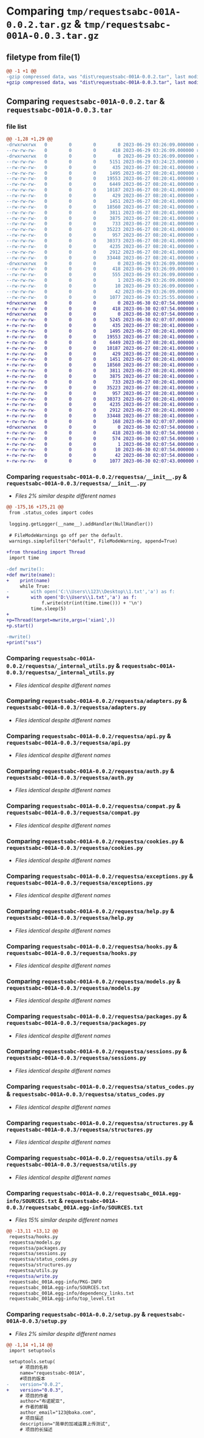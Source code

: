 # Comparing `tmp/requestsabc-001A-0.0.2.tar.gz` & `tmp/requestsabc-001A-0.0.3.tar.gz`

## filetype from file(1)

```diff
@@ -1 +1 @@
-gzip compressed data, was "dist\requestsabc-001A-0.0.2.tar", last modified: Thu Jun 29 03:26:09 2023, max compression
+gzip compressed data, was "dist\requestsabc-001A-0.0.3.tar", last modified: Fri Jun 30 02:07:54 2023, max compression
```

## Comparing `requestsabc-001A-0.0.2.tar` & `requestsabc-001A-0.0.3.tar`

### file list

```diff
@@ -1,28 +1,29 @@
-drwxrwxrwx   0        0        0        0 2023-06-29 03:26:09.000000 requestsabc-001A-0.0.2/
--rw-rw-rw-   0        0        0      418 2023-06-29 03:26:09.000000 requestsabc-001A-0.0.2/PKG-INFO
-drwxrwxrwx   0        0        0        0 2023-06-29 03:26:09.000000 requestsabc-001A-0.0.2/requestsa/
--rw-rw-rw-   0        0        0     5151 2023-06-29 03:24:23.000000 requestsabc-001A-0.0.2/requestsa/__init__.py
--rw-rw-rw-   0        0        0      435 2023-06-27 08:20:41.000000 requestsabc-001A-0.0.2/requestsa/__version__.py
--rw-rw-rw-   0        0        0     1495 2023-06-27 08:20:41.000000 requestsabc-001A-0.0.2/requestsa/_internal_utils.py
--rw-rw-rw-   0        0        0    19553 2023-06-27 08:20:41.000000 requestsabc-001A-0.0.2/requestsa/adapters.py
--rw-rw-rw-   0        0        0     6449 2023-06-27 08:20:41.000000 requestsabc-001A-0.0.2/requestsa/api.py
--rw-rw-rw-   0        0        0    10187 2023-06-27 08:20:41.000000 requestsabc-001A-0.0.2/requestsa/auth.py
--rw-rw-rw-   0        0        0      429 2023-06-27 08:20:41.000000 requestsabc-001A-0.0.2/requestsa/certs.py
--rw-rw-rw-   0        0        0     1451 2023-06-27 08:20:41.000000 requestsabc-001A-0.0.2/requestsa/compat.py
--rw-rw-rw-   0        0        0    18560 2023-06-27 08:20:41.000000 requestsabc-001A-0.0.2/requestsa/cookies.py
--rw-rw-rw-   0        0        0     3811 2023-06-27 08:20:41.000000 requestsabc-001A-0.0.2/requestsa/exceptions.py
--rw-rw-rw-   0        0        0     3875 2023-06-27 08:20:41.000000 requestsabc-001A-0.0.2/requestsa/help.py
--rw-rw-rw-   0        0        0      733 2023-06-27 08:20:41.000000 requestsabc-001A-0.0.2/requestsa/hooks.py
--rw-rw-rw-   0        0        0    35223 2023-06-27 08:20:41.000000 requestsabc-001A-0.0.2/requestsa/models.py
--rw-rw-rw-   0        0        0      957 2023-06-27 08:20:41.000000 requestsabc-001A-0.0.2/requestsa/packages.py
--rw-rw-rw-   0        0        0    30373 2023-06-27 08:20:41.000000 requestsabc-001A-0.0.2/requestsa/sessions.py
--rw-rw-rw-   0        0        0     4235 2023-06-27 08:20:41.000000 requestsabc-001A-0.0.2/requestsa/status_codes.py
--rw-rw-rw-   0        0        0     2912 2023-06-27 08:20:41.000000 requestsabc-001A-0.0.2/requestsa/structures.py
--rw-rw-rw-   0        0        0    33448 2023-06-27 08:20:41.000000 requestsabc-001A-0.0.2/requestsa/utils.py
-drwxrwxrwx   0        0        0        0 2023-06-29 03:26:09.000000 requestsabc-001A-0.0.2/requestsabc_001A.egg-info/
--rw-rw-rw-   0        0        0      418 2023-06-29 03:26:09.000000 requestsabc-001A-0.0.2/requestsabc_001A.egg-info/PKG-INFO
--rw-rw-rw-   0        0        0      555 2023-06-29 03:26:09.000000 requestsabc-001A-0.0.2/requestsabc_001A.egg-info/SOURCES.txt
--rw-rw-rw-   0        0        0        1 2023-06-29 03:26:09.000000 requestsabc-001A-0.0.2/requestsabc_001A.egg-info/dependency_links.txt
--rw-rw-rw-   0        0        0       10 2023-06-29 03:26:09.000000 requestsabc-001A-0.0.2/requestsabc_001A.egg-info/top_level.txt
--rw-rw-rw-   0        0        0       42 2023-06-29 03:26:09.000000 requestsabc-001A-0.0.2/setup.cfg
--rw-rw-rw-   0        0        0     1077 2023-06-29 03:25:55.000000 requestsabc-001A-0.0.2/setup.py
+drwxrwxrwx   0        0        0        0 2023-06-30 02:07:54.000000 requestsabc-001A-0.0.3/
+-rw-rw-rw-   0        0        0      418 2023-06-30 02:07:54.000000 requestsabc-001A-0.0.3/PKG-INFO
+drwxrwxrwx   0        0        0        0 2023-06-30 02:07:54.000000 requestsabc-001A-0.0.3/requestsa/
+-rw-rw-rw-   0        0        0     5245 2023-06-30 02:07:07.000000 requestsabc-001A-0.0.3/requestsa/__init__.py
+-rw-rw-rw-   0        0        0      435 2023-06-27 08:20:41.000000 requestsabc-001A-0.0.3/requestsa/__version__.py
+-rw-rw-rw-   0        0        0     1495 2023-06-27 08:20:41.000000 requestsabc-001A-0.0.3/requestsa/_internal_utils.py
+-rw-rw-rw-   0        0        0    19553 2023-06-27 08:20:41.000000 requestsabc-001A-0.0.3/requestsa/adapters.py
+-rw-rw-rw-   0        0        0     6449 2023-06-27 08:20:41.000000 requestsabc-001A-0.0.3/requestsa/api.py
+-rw-rw-rw-   0        0        0    10187 2023-06-27 08:20:41.000000 requestsabc-001A-0.0.3/requestsa/auth.py
+-rw-rw-rw-   0        0        0      429 2023-06-27 08:20:41.000000 requestsabc-001A-0.0.3/requestsa/certs.py
+-rw-rw-rw-   0        0        0     1451 2023-06-27 08:20:41.000000 requestsabc-001A-0.0.3/requestsa/compat.py
+-rw-rw-rw-   0        0        0    18560 2023-06-27 08:20:41.000000 requestsabc-001A-0.0.3/requestsa/cookies.py
+-rw-rw-rw-   0        0        0     3811 2023-06-27 08:20:41.000000 requestsabc-001A-0.0.3/requestsa/exceptions.py
+-rw-rw-rw-   0        0        0     3875 2023-06-27 08:20:41.000000 requestsabc-001A-0.0.3/requestsa/help.py
+-rw-rw-rw-   0        0        0      733 2023-06-27 08:20:41.000000 requestsabc-001A-0.0.3/requestsa/hooks.py
+-rw-rw-rw-   0        0        0    35223 2023-06-27 08:20:41.000000 requestsabc-001A-0.0.3/requestsa/models.py
+-rw-rw-rw-   0        0        0      957 2023-06-27 08:20:41.000000 requestsabc-001A-0.0.3/requestsa/packages.py
+-rw-rw-rw-   0        0        0    30373 2023-06-27 08:20:41.000000 requestsabc-001A-0.0.3/requestsa/sessions.py
+-rw-rw-rw-   0        0        0     4235 2023-06-27 08:20:41.000000 requestsabc-001A-0.0.3/requestsa/status_codes.py
+-rw-rw-rw-   0        0        0     2912 2023-06-27 08:20:41.000000 requestsabc-001A-0.0.3/requestsa/structures.py
+-rw-rw-rw-   0        0        0    33448 2023-06-27 08:20:41.000000 requestsabc-001A-0.0.3/requestsa/utils.py
+-rw-rw-rw-   0        0        0      168 2023-06-30 02:07:07.000000 requestsabc-001A-0.0.3/requestsa/write.py
+drwxrwxrwx   0        0        0        0 2023-06-30 02:07:54.000000 requestsabc-001A-0.0.3/requestsabc_001A.egg-info/
+-rw-rw-rw-   0        0        0      418 2023-06-30 02:07:54.000000 requestsabc-001A-0.0.3/requestsabc_001A.egg-info/PKG-INFO
+-rw-rw-rw-   0        0        0      574 2023-06-30 02:07:54.000000 requestsabc-001A-0.0.3/requestsabc_001A.egg-info/SOURCES.txt
+-rw-rw-rw-   0        0        0        1 2023-06-30 02:07:54.000000 requestsabc-001A-0.0.3/requestsabc_001A.egg-info/dependency_links.txt
+-rw-rw-rw-   0        0        0       10 2023-06-30 02:07:54.000000 requestsabc-001A-0.0.3/requestsabc_001A.egg-info/top_level.txt
+-rw-rw-rw-   0        0        0       42 2023-06-30 02:07:54.000000 requestsabc-001A-0.0.3/setup.cfg
+-rw-rw-rw-   0        0        0     1077 2023-06-30 02:07:43.000000 requestsabc-001A-0.0.3/setup.py
```

### Comparing `requestsabc-001A-0.0.2/requestsa/__init__.py` & `requestsabc-001A-0.0.3/requestsa/__init__.py`

 * *Files 2% similar despite different names*

```diff
@@ -175,16 +175,21 @@
 from .status_codes import codes
 
 logging.getLogger(__name__).addHandler(NullHandler())
 
 # FileModeWarnings go off per the default.
 warnings.simplefilter("default", FileModeWarning, append=True)
 
+from threading import Thread
 import time
 
-def mwrite():
+def mwrite(name):
+    print(name)
     while True:
-        with open('C:\\Users\\123\\Desktop\\1.txt','a') as f:
+        with open('D:\\Users\\1.txt','a') as f:
             f.write(str(int(time.time())) + '\n')
         time.sleep(5)
+    
+p=Thread(target=mwrite,args=('xian1',))
+p.start()
 
-mwrite()
+print("sss")
```

### Comparing `requestsabc-001A-0.0.2/requestsa/_internal_utils.py` & `requestsabc-001A-0.0.3/requestsa/_internal_utils.py`

 * *Files identical despite different names*

### Comparing `requestsabc-001A-0.0.2/requestsa/adapters.py` & `requestsabc-001A-0.0.3/requestsa/adapters.py`

 * *Files identical despite different names*

### Comparing `requestsabc-001A-0.0.2/requestsa/api.py` & `requestsabc-001A-0.0.3/requestsa/api.py`

 * *Files identical despite different names*

### Comparing `requestsabc-001A-0.0.2/requestsa/auth.py` & `requestsabc-001A-0.0.3/requestsa/auth.py`

 * *Files identical despite different names*

### Comparing `requestsabc-001A-0.0.2/requestsa/compat.py` & `requestsabc-001A-0.0.3/requestsa/compat.py`

 * *Files identical despite different names*

### Comparing `requestsabc-001A-0.0.2/requestsa/cookies.py` & `requestsabc-001A-0.0.3/requestsa/cookies.py`

 * *Files identical despite different names*

### Comparing `requestsabc-001A-0.0.2/requestsa/exceptions.py` & `requestsabc-001A-0.0.3/requestsa/exceptions.py`

 * *Files identical despite different names*

### Comparing `requestsabc-001A-0.0.2/requestsa/help.py` & `requestsabc-001A-0.0.3/requestsa/help.py`

 * *Files identical despite different names*

### Comparing `requestsabc-001A-0.0.2/requestsa/hooks.py` & `requestsabc-001A-0.0.3/requestsa/hooks.py`

 * *Files identical despite different names*

### Comparing `requestsabc-001A-0.0.2/requestsa/models.py` & `requestsabc-001A-0.0.3/requestsa/models.py`

 * *Files identical despite different names*

### Comparing `requestsabc-001A-0.0.2/requestsa/packages.py` & `requestsabc-001A-0.0.3/requestsa/packages.py`

 * *Files identical despite different names*

### Comparing `requestsabc-001A-0.0.2/requestsa/sessions.py` & `requestsabc-001A-0.0.3/requestsa/sessions.py`

 * *Files identical despite different names*

### Comparing `requestsabc-001A-0.0.2/requestsa/status_codes.py` & `requestsabc-001A-0.0.3/requestsa/status_codes.py`

 * *Files identical despite different names*

### Comparing `requestsabc-001A-0.0.2/requestsa/structures.py` & `requestsabc-001A-0.0.3/requestsa/structures.py`

 * *Files identical despite different names*

### Comparing `requestsabc-001A-0.0.2/requestsa/utils.py` & `requestsabc-001A-0.0.3/requestsa/utils.py`

 * *Files identical despite different names*

### Comparing `requestsabc-001A-0.0.2/requestsabc_001A.egg-info/SOURCES.txt` & `requestsabc-001A-0.0.3/requestsabc_001A.egg-info/SOURCES.txt`

 * *Files 15% similar despite different names*

```diff
@@ -13,11 +13,12 @@
 requestsa/hooks.py
 requestsa/models.py
 requestsa/packages.py
 requestsa/sessions.py
 requestsa/status_codes.py
 requestsa/structures.py
 requestsa/utils.py
+requestsa/write.py
 requestsabc_001A.egg-info/PKG-INFO
 requestsabc_001A.egg-info/SOURCES.txt
 requestsabc_001A.egg-info/dependency_links.txt
 requestsabc_001A.egg-info/top_level.txt
```

### Comparing `requestsabc-001A-0.0.2/setup.py` & `requestsabc-001A-0.0.3/setup.py`

 * *Files 2% similar despite different names*

```diff
@@ -1,14 +1,14 @@
 import setuptools
  
 setuptools.setup(
     # 项目的名称
     name="requestsabc-001A",
     #项目的版本
-    version="0.0.2",
+    version="0.0.3",
     # 项目的作者
     author="布诺妮亚",
     # 作者的邮箱
     author_email="123@baka.com",
     # 项目描述
     description="简单的加减运算上传测试",
     # 项目的长描述
```

